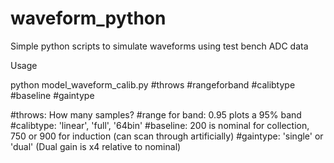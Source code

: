 # waveform_python
Simple python scripts to simulate waveforms using test bench ADC data

Usage

python model_waveform_calib.py #throws #rangeforband #calibtype #baseline #gaintype

#throws: How many samples?
#range for band: 0.95 plots a 95% band
#calibtype: 'linear', 'full', '64bin'
#baseline: 200 is nominal for collection, 750 or 900 for induction (can scan through artificially)
#gaintype: 'single' or 'dual' (Dual gain is x4 relative to nominal)